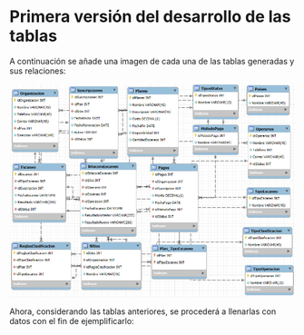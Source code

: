 # Primera versión del desarrollo de las tablas

A continuación se añade una imagen de cada una de las tablas generadas y sus relaciones:

![alt text](Images/image.png)

Ahora, considerando las tablas anteriores, se procederá a llenarlas con datos con el fin de ejemplificarlo:

